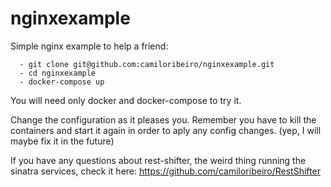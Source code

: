 # nginxexample

Simple nginx example to help a friend:

      - git clone git@github.com:camiloribeiro/nginxexample.git
      - cd nginxexample
      - docker-compose up

You will need only docker and docker-compose to try it.

Change the configuration as it pleases you. Remember you have to kill the containers and start it again in order to aply any config changes. (yep, I will maybe fix it in the future)

If you have any questions about rest-shifter, the weird thing running the sinatra services, check it here: https://github.com/camiloribeiro/RestShifter
